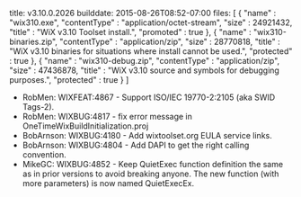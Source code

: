 title: v3.10.0.2026
builddate: 2015-08-26T08:52-07:00
files: [
  { "name" : "wix310.exe", "contentType" : "application/octet-stream", "size" : 24921432, "title" : "WiX v3.10 Toolset install.", "promoted" : true },
  { "name" : "wix310-binaries.zip", "contentType" : "application/zip", "size" : 28770818, "title" : "WiX v3.10 binaries for situations where install cannot be used.", "protected" : true },
  { "name" : "wix310-debug.zip", "contentType" : "application/zip", "size" : 47436878, "title" : "WiX v3.10 source and symbols for debugging purposes.", "protected" : true }
 ]

* RobMen: WIXFEAT:4867 - Support ISO/IEC 19770-2:2105 (aka SWID Tags-2).
* RobMen: WIXBUG:4817 - fix error message in OneTimeWixBuildInitialization.proj
* BobArnson: WIXBUG:4180 - Add wixtoolset.org EULA service links.
* BobArnson: WIXBUG:4804 - Add DAPI to get the right calling convention.
* MikeGC: WIXBUG:4852 - Keep QuietExec function definition the same as in prior versions to avoid breaking anyone. The new function (with more parameters) is now named QuietExecEx.